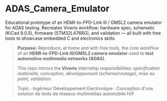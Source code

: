 # ADAS_Camera_Emulator
Educational prototype of an HDMI-to-FPD-Link III / GMSL2 camera emulator for ADAS testing. Recreates Viveris workflow: hardware spec, schematic (KiCad 9.0.5), firmware (STM32L476RG), and validation — all built with free tools to showcase embedded C and electronics skills.

> **Purpose:** Reproduce, at home and with free tools, the core workflow of an **HDMI‑to‑FPD‑Link III/GMSL2 camera emulator** used to **test automotive multimedia networks (ADAS)**.

> This repo mirrors the **Viveris** internship responsibilities: _spécification matérielle, conception, développement (schéma/routage), mise au point, validation_.

> Topic : Ingénieur Développement Electronique : Conception d'une solution de tests de réseaux multimédias automobile H/F

